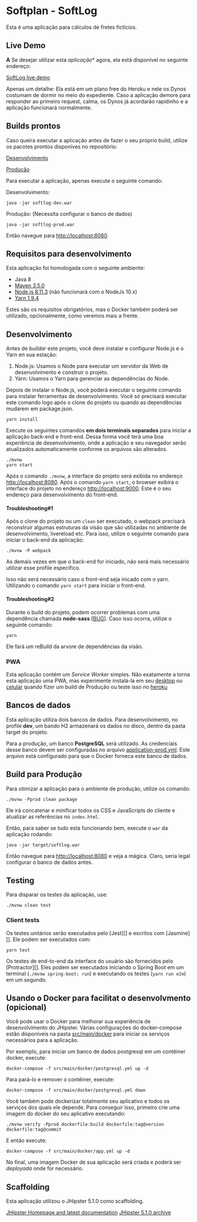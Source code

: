 # Softplan - SoftLog
Esta é uma aplicação para cálculos de fretes fictícios.


## Live Demo

**A** Se desejar utilizar esta *aplicação** agora, ela está disponível no seguinte endereço:

[SoftLog live demo](https://soft-log.herokuapp.com/)

Apenas um detalhe: Ela está em um plano free do Heroku e nele os Dynos costumam de dormir no meio do expediente. Caso a aplicação demore para responder ao primeiro request, calma, os Dynos já acordarão rapidinho e a aplicação funcionará normalmente. 

## Builds prontos

Caso queira executar a aplicação antes de fazer o seu próprio build, utilize os pacotes prontos disponíves no repositório:

[Desenvolvimento](https://bitbucket.org/thiagosoaresjr/softplan_logvalue/downloads/softlog-dev.war)

[Produção](https://bitbucket.org/thiagosoaresjr/softplan_logvalue/downloads/softlog-prod.war)

Para executar a aplicação, apenas execute o seguinte comando:

Desenvolvimento:

    java -jar softlog-dev.war

Produção: (Necessita configurar o banco de dados)

    java -jar softlog-prod.war

Então navegue para [http://localhost:8080](http://localhost:8080). 

## Requisitos para desenvolvimento
Esta aplicação foi homologada com o seguinte ambiente:
 
 - Java 8
 - [Maven 3.5.0](https://maven.apache.org/download.cgi)
 - [Node.js 8.11.3](https://nodejs.org/en/) (não funcionará com o NodeJs 10.x)
 - [Yarn 1.9.4](https://yarnpkg.com/lang/en/docs/install/#debian-stable)
 
 Estes são os requisitos obrigatórios, mas o Docker também poderá ser utilizado, opcionalmente, como veremos mais a frente. 

## Desenvolvimento

Antes de *buildar* este projeto, você deve instalar e configurar Node.js e o Yarn en sua estação:

1. Node.js: Usamos o Node para executar um servidor da Web de desenvolvimento e construir o projeto.
2. Yarn: Usamos o Yarn para gerenciar as dependências do Node.

Depois de instalar o Node.js, você poderá executar o seguinte comando para instalar ferramentas de desenvolvimento. 
Você só precisará executar este comando logo após o clone do projeto ou quando as dependências mudarem em package.json.

    yarn install

Execute os seguintes comandos **em dois terminais separados** para iniciar a aplicação back-end e front-end. 
Dessa forma você terá uma boa experiência de desenvolvimento, onde a aplicação e seu navegador
serão atualizados automaticamente conforme os arquivos são alterados.

    ./mvnw
    yarn start

Após o comando `./mvnw`, a interface do projeto será exibida no endereço [http://localhost:8080](http://localhost:8080). 
Após o comando `yarn start`, o browser exibirá o interface do projeto no endereço [http://localhost:9000](http://localhost:9000). Este é o seu endereço para desenvolvimento do front-end.


#### Troubleshooting#1
Após o clone do projeto ou um `clean` ser executado, o webpack precisará reconstruir algumas estruturas da visão que são utilizadas no ambiente de desenvolvimento, livereload etc. Para isso, utilize o seguinte comando 
para iniciar o back-end da aplicação:

	./mvnw -P webpack

As demais vezes em que o back-end for iniciado, não será mais necessário utilizar esse profile específico. 

Isso não será necessário caso o front-end seja inicado com o yarn. Utilizando o comando `yarn start` para iniciar o front-end.


 #### Troubleshooting#2 
 
 Durante o build do projeto, podem ocorrer problemas com uma dependência chamada **node-sass** [[BUG](https://github.com/sass/node-sass/issues/2032)].
Caso isso ocorra, utilize o seguinte comando:

    yarn

Ele fará um reBuild da arvore de dependências da visão. 


### PWA

Esta aplicação contém um *Service Worker* simples. Não exatamente a torna esta aplicação uma PWA, mas experimente instalá-la em seu [desktop](https://developers.google.com/web/updates/2018/05/dpwa) ou [celular](https://developers.google.com/web/fundamentals/app-install-banners/) quando fizer um build de Produção ou teste isso no [heroku](https://soft-log.herokuapp.com/)


## Bancos de dados

Esta aplicação utiliza dois bancos de dados. 
Para desenvolvimento, no profile **dev**, um bando H2 armazenará os dados no disco, dentro da pasta target do projeto. 

Para a produção, um banco **PostgreSQL** será utilizado. As credenciais desse banco devem ser configuradas no arquivo [application-prod.yml](/src/main/resources/config/application-prod.yml). Este arquivo está configurado para que o Docker forneca este banco de dados.


## Build para Produção

Para otimizar a aplicação para o ambiente de produção, utilize os comando:

    ./mvnw -Pprod clean package

Ele irá concatenar e minificar todos os CSS e JavaScripts do cliente e atualizar as referências no `index.html`.

Então, para saber se tudo esta funcionando bem, execute o `war` da aplicação rodando: 

    java -jar target/softlog.war


Então navegue para [http://localhost:8080](http://localhost:8080) e veja a mágica. Claro, seria legal configurar o banco de dados antes.


## Testing

Para disparar os testes da aplicação, use:

    ./mvnw clean test

### Client tests

Os testes unitários serão executados pelo [Jest][] e escritos com [Jasmine][]. Ele podem ser executados com:

    yarn test

Os testes de end-to-end da interface do usuário são fornecidos pelo [Protractor][]. Eles podem ser executados iniciando o Spring Boot em um terminal (`./mvnw spring-boot: run`) e executando os testes (`yarn run e2e`) em um segundo.


## Usando o Docker para facilitat o desenvolvmento (opicional)

Você pode usar o Docker para melhorar sua experiência de desenvolvimento do JHipster. Várias configurações do docker-compose estão disponíveis na pasta [src/main/docker](src/main/docker) para iniciar os serviços necessários para a aplicação.

Por exemplo, para iniciar um banco de dados postgresql em um contêiner docker, execute:

    docker-compose -f src/main/docker/postgresql.yml up -d

Para pará-lo e remover o contêiner, execute:

    docker-compose -f src/main/docker/postgresql.yml down

Você também pode dockerizar totalmente seu aplicativo e todos os serviços dos quais ele depende. Para conseguir isso, primeiro crie uma imagem do docker do seu aplicativo executando:

    ./mvnw verify -Pprod dockerfile:build dockerfile:tag@version dockerfile:tag@commit

E então execute:

    docker-compose -f src/main/docker/app.yml up -d

No final, uma imagem Docker de sua aplicação será criada e poderá ser *deployada* onde for necessário.

 ## Scaffolding
 Esta aplicação utilizou o JHipster 5.1.0 como scaffolding.

[JHipster Homepage and latest documentation](https://www.jhipster.tech)
[JHipster 5.1.0 archive](https://www.jhipster.tech/documentation-archive/v5.1.0)
